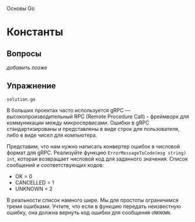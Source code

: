 Основы Go

# Константы

## Вопросы

_добавить позже_

## Упражнение

`solution.go`

В больших проектах часто используется gRPC — высокопроизводительный RPC (Remote Procedure Call) - фреймворк для коммуникации между микросервисами. Ошибки в gRPC стандартизированы и представлены в виде строк для пользователя, либо в виде чисел для компьютера.

Представим, что нам нужно написать конвертер ошибок в числовой формат для gRPC. Реализуйте функцию `ErrorMessageToCode(msg string) int`, которая возвращает числовой код для заданного значения. Список сообщений и соответствующих кодов:

- OK = 0
- CANCELLED = 1
- UNKNOWN = 2

В реальности список намного шире. Мы для простоты ограничимся тремя ошибками. Учтите, что если в функцию передать неизвестную ошибку, она должна вернуть код ошибки для сообщения `UNKNOWN`.
